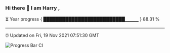 ### Hi there 👋 I am Harry , 

⏳ Year progress { ██████████████████████████▁▁▁▁ } 88.31 %

---

⏰ Updated on Fri, 19 Nov 2021 07:51:30 GMT

![Progress Bar CI](https://github.com/duykhang68/duykhang68/workflows/Progress%20Bar%20CI/badge.svg)
